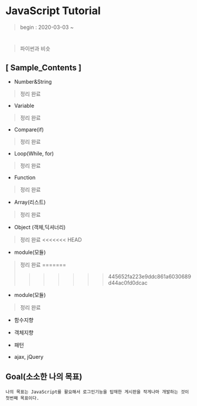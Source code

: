 # JavaScript Tutorial

> begin : 2020-03-03 ~ 

#
> 파이썬과 비슷

## [ Sample_Contents ]

* Number&String
> 정리 완료

* Variable
> 정리 완료

* Compare(if)
> 정리 완료

* Loop(While, for)
> 정리 완료

* Function
> 정리 완료

* Array(리스트)
> 정리 완료

* Object (객체,딕셔너리)
> 정리 완료
<<<<<<< HEAD

* module(모듈)
> 정리 완료
=======
>>>>>>> 445652fa223e9ddc861a6030689d44ac0fd0dcac

* module(모듈)
> 정리 완료

* 함수지향

* 객체지향

* 패턴

* ajax, jQuery

## Goal(소소한 나의 목표)
```
나의 목표는 JavaScript를 활요해서 로그인기능을 탑재한 게시판을 작게나마 개발하는 것이 첫번째 목표이다.
```
